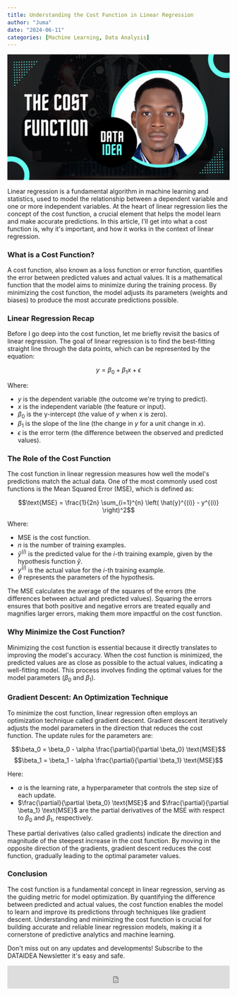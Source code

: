 ```yaml
---
title: Understanding the Cost Function in Linear Regression
author: "Juma"
date: "2024-06-11"
categories: [Machine Learning, Data Analysis]
---
```


![Image by DATAIDEA](thumbnail.png)

Linear regression is a fundamental algorithm in machine learning and statistics, used to model the relationship between a dependent variable and one or more independent variables. At the heart of linear regression lies the concept of the cost function, a crucial element that helps the model learn and make accurate predictions. In this article, I'll get into what a cost function is, why it's important, and how it works in the context of linear regression.

### What is a Cost Function?

A cost function, also known as a loss function or error function, quantifies the error between predicted values and actual values. It is a mathematical function that the model aims to minimize during the training process. By minimizing the cost function, the model adjusts its parameters (weights and biases) to produce the most accurate predictions possible.

<script async src="https://pagead2.googlesyndication.com/pagead/js/adsbygoogle.js?client=ca-pub-8076040302380238"
     crossorigin="anonymous"></script>

<ins class="adsbygoogle"
     style="display:block; text-align:center;"
     data-ad-layout="in-article"
     data-ad-format="fluid"
     data-ad-client="ca-pub-8076040302380238"
     data-ad-slot="8693891310"></ins>

<script>
     (adsbygoogle = window.adsbygoogle || []).push({});
</script>

### Linear Regression Recap

Before I go deep into the cost function, let me briefly revisit the basics of linear regression. The goal of linear regression is to find the best-fitting straight line through the data points, which can be represented by the equation:

$$y = \beta_0 + \beta_1 x + \epsilon$$

Where:

- $y$ is the dependent variable (the outcome we're trying to predict).
- $x$ is the independent variable (the feature or input).
- $\beta_0$ is the y-intercept (the value of $y$ when $x$ is zero).
- $\beta_1$ is the slope of the line (the change in $y$ for a unit change in $x$).
- $\epsilon$ is the error term (the difference between the observed and predicted values).

### The Role of the Cost Function

The cost function in linear regression measures how well the model's predictions match the actual data. One of the most commonly used cost functions is the Mean Squared Error (MSE), which is defined as:

$$\text{MSE}  = \frac{1}{2n} \sum_{i=1}^{n} \left( \hat{y}^{(i)} - y^{(i)} \right)^2$$

Where:

- $\text{MSE}$ is the cost function.
- $n$ is the number of training examples.
- $\hat{y}^{(i)}$ is the predicted value for the $i$-th training example, given by the hypothesis function $\hat{y}$.
- $y^{(i)}$ is the actual value for the $i$-th training example.
- $\theta$ represents the parameters of the hypothesis.

The MSE calculates the average of the squares of the errors (the differences between actual and predicted values). Squaring the errors ensures that both positive and negative errors are treated equally and magnifies larger errors, making them more impactful on the cost function.

### Why Minimize the Cost Function?

Minimizing the cost function is essential because it directly translates to improving the model's accuracy. When the cost function is minimized, the predicted values are as close as possible to the actual values, indicating a well-fitting model. This process involves finding the optimal values for the model parameters ($\beta_0$ and $\beta_1$).

<script async src="https://pagead2.googlesyndication.com/pagead/js/adsbygoogle.js?client=ca-pub-8076040302380238"
     crossorigin="anonymous"></script>

<ins class="adsbygoogle"
     style="display:block; text-align:center;"
     data-ad-layout="in-article"
     data-ad-format="fluid"
     data-ad-client="ca-pub-8076040302380238"
     data-ad-slot="8693891310"></ins>

<script>
     (adsbygoogle = window.adsbygoogle || []).push({});
</script>

### Gradient Descent: An Optimization Technique

To minimize the cost function, linear regression often employs an optimization technique called gradient descent. Gradient descent iteratively adjusts the model parameters in the direction that reduces the cost function. The update rules for the parameters are:

$$\beta_0 = \beta_0 - \alpha \frac{\partial}{\partial \beta_0} \text{MSE}$$
$$\beta_1 = \beta_1 - \alpha \frac{\partial}{\partial \beta_1} \text{MSE}$$

Here:

- $\alpha$ is the learning rate, a hyperparameter that controls the step size of each update.
- $\frac{\partial}{\partial \beta_0} \text{MSE}$ and $\frac{\partial}{\partial \beta_1} \text{MSE}$ are the partial derivatives of the MSE with respect to $\beta_0$ and $\beta_1$, respectively.

These partial derivatives (also called gradients) indicate the direction and magnitude of the steepest increase in the cost function. By moving in the opposite direction of the gradients, gradient descent reduces the cost function, gradually leading to the optimal parameter values.

### Conclusion

The cost function is a fundamental concept in linear regression, serving as the guiding metric for model optimization. By quantifying the difference between predicted and actual values, the cost function enables the model to learn and improve its predictions through techniques like gradient descent. Understanding and minimizing the cost function is crucial for building accurate and reliable linear regression models, making it a cornerstone of predictive analytics and machine learning.

<div class="p-3">
<p class=pb-1>
Don't miss out on any updates and developments! Subscribe to the DATAIDEA Newsletter it's easy and safe.
</p>
<iframe src="https://embeds.beehiiv.com/5fc7c425-9c7e-4e08-a514-ad6c22beee74?slim=true" data-test-id="beehiiv-embed" height="52" frameborder="0" scrolling="no" style="margin: 0; border-radius: 0px !important; background-color: transparent; width: 100%;" ></iframe>
</div>
